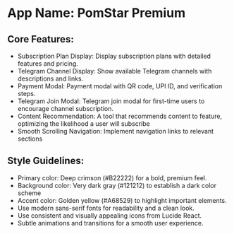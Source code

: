 # **App Name**: PomStar Premium

## Core Features:

- Subscription Plan Display: Display subscription plans with detailed features and pricing.
- Telegram Channel Display: Show available Telegram channels with descriptions and links.
- Payment Modal: Payment modal with QR code, UPI ID, and verification steps.
- Telegram Join Modal: Telegram join modal for first-time users to encourage channel subscription.
- Content Recommendation: A tool that recommends content to feature, optimizing the likelihood a user will subscribe
- Smooth Scrolling Navigation: Implement navigation links to relevant sections

## Style Guidelines:

- Primary color: Deep crimson (#B22222) for a bold, premium feel.
- Background color: Very dark gray (#121212) to establish a dark color scheme
- Accent color: Golden yellow (#A68529) to highlight important elements.
- Use modern sans-serif fonts for readability and a clean look.
- Use consistent and visually appealing icons from Lucide React.
- Subtle animations and transitions for a smooth user experience.